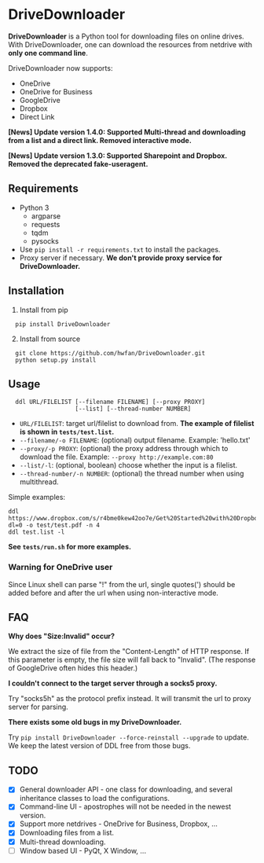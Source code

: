 # DriveDownloader

**DriveDownloader** is a Python tool for downloading files on online drives. With DriveDownloader, one can download the resources from netdrive with **only one command line**. 

DriveDownloader now supports:
  - OneDrive
  - OneDrive for Business
  - GoogleDrive
  - Dropbox
  - Direct Link

**[News] Update version 1.4.0: Supported Multi-thread and downloading from a list and a direct link. Removed interactive mode.**

**[News] Update version 1.3.0: Supported Sharepoint and Dropbox. Removed the deprecated fake-useragent.**

## Requirements

  - Python 3
    - argparse
    - requests
    - tqdm
    - pysocks
  - Use `pip install -r requirements.txt` to install the packages.
  - Proxy server if necessary. **We don't provide proxy service for DriveDownloader.**
 
## Installation
  1. Install from pip
  ```
    pip install DriveDownloader
  ```

  2. Install from source
  ```
    git clone https://github.com/hwfan/DriveDownloader.git
    python setup.py install
  ```

## Usage

<!-- ### Non-interactive Mode -->

  ```
    ddl URL/FILELIST [--filename FILENAME] [--proxy PROXY] 
                     [--list] [--thread-number NUMBER]
  ```

  - `URL/FILELIST`: target url/filelist to download from. **The example of filelist is shown in `tests/test.list`.**
  - `--filename/-o FILENAME`: (optional) output filename. Example: 'hello.txt'
  - `--proxy/-p PROXY`: (optional) the proxy address through which to download the file. Example: `--proxy http://example.com:80`
  - `--list/-l`: (optional, boolean) choose whether the input is a filelist.
  - `--thread-number/-n NUMBER`: (optional) the thread number when using multithread.

  Simple examples:

  ```
  ddl https://www.dropbox.com/s/r4bme0kew42oo7e/Get%20Started%20with%20Dropbox.pdf?dl=0 -o test/test.pdf -n 4
  ddl test.list -l
  ```
  
  **See `tests/run.sh` for more examples.**

### Warning for OneDrive user

  Since Linux shell can parse "!" from the url, single quotes(') should be added before and after the url when using non-interactive mode.
  
<!-- ### Interactive Mode

  1. Simply input "ddl" in the shell and press enter.
  ```
      ddl
  ```
  2. The shell will return an interface for inputting the user info.
  ```
      ============ Drive Downloader ============
      URL: (input your url here)
      Filename: (input your filename here)
      Proxy: (input your proxy here)
  ```
  3. The downloading procedure will start after these inputs.
  ```
      Name: noname.out, Size: ** MB
      100%|█████| **M/**M [00:01<00:00, **MB/s]
      Download finished.
  ``` -->

## FAQ

**Why does "Size:Invalid" occur?**

We extract the size of file from the "Content-Length" of HTTP response. If this parameter is empty, the file size will fall back to "Invalid". (The response of GoogleDrive often hides this header.)

**I couldn't connect to the target server through a socks5 proxy.**

Try "socks5h" as the protocol prefix instead. It will transmit the url to proxy server for parsing.

**There exists some old bugs in my DriveDownloader.**

Try `pip install DriveDownloader --force-reinstall --upgrade` to update. We keep the latest version of DDL free from those bugs.

<!-- **fake_useragent.errors.FakeUserAgentError: Maximum amount of retries reached**

This message may occur when DriveDownloader is first used. Try again and if this also occurs, please report in the issue. -->

## TODO

 - [x] General downloader API - one class for downloading, and several inheritance classes to load the configurations.
 - [x] Command-line UI - apostrophes will not be needed in the newest version.
 - [x] Support more netdrives - OneDrive for Business, Dropbox, ...
 - [x] Downloading files from a list.
 - [x] Multi-thread downloading.
 - [ ] Window based UI - PyQt, X Window, ...
